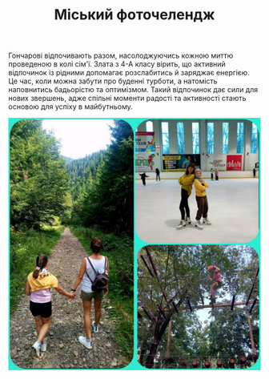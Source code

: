 ﻿---
title: Міський фоточелендж #КорисніСімейніЗвички до Дня здоров'я
---

Гончарові відпочивають разом, насолоджуючись кожною миттю проведеною в колі сім'ї. Злата з 4-А класу вірить, що активний відпочинок із рідними допомагає розслабитись й заряджає енергією. Це час, коли можна забути про буденні турботи, а натомість наповнитись бадьорістю та оптимізмом. Такий відпочинок дає сили для нових звершень, адже спільні моменти радості та активності стають основою для успіху в майбутньому.

![](image.jpg)
